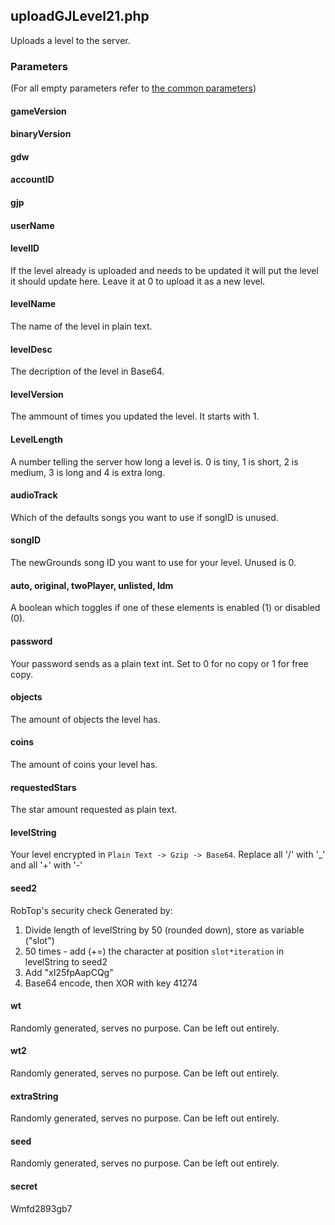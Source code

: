 ## uploadGJLevel21.php
Uploads a level to the server.
### Parameters
(For all empty parameters refer to [the common parameters](https://github.com/SMJSGaming/GDDocs/blob/master/endpoints/common_parameters.md))
#### gameVersion
#### binaryVersion
#### gdw
#### accountID
#### gjp
#### userName
#### levelID
If the level already is uploaded and needs to be updated it will put the level it should update here. Leave it at 0 to upload it as a new level.
#### levelName
The name of the level in plain text.
#### levelDesc
The decription of the level in Base64.
#### levelVersion
The ammount of times you updated the level. It starts with 1.
#### LevelLength
A number telling the server how long a level is. 0 is tiny, 1 is short, 2 is medium, 3 is long and 4 is extra long.
#### audioTrack
Which of the defaults songs you want to use if songID is unused.
#### songID
The newGrounds song ID you want to use for your level. Unused is 0.
#### auto, original, twoPlayer, unlisted, ldm
A boolean which toggles if one of these elements is enabled (1) or disabled (0).
#### password
Your password sends as a plain text int. Set to 0 for no copy or 1 for free copy.
#### objects
The amount of objects the level has.
#### coins
The amount of coins your level has.
#### requestedStars
The star amount requested as plain text.
#### levelString
Your level encrypted in `Plain Text -> Gzip -> Base64`. Replace all '/' with '\_' and all '+' with '-'
#### seed2
RobTop's security check
Generated by:
1) Divide length of levelString by 50 (rounded down), store as variable ("slot")
2) 50 times - add (+=) the character at position `slot*iteration` in levelString to seed2
3) Add "xI25fpAapCQg"
4) Base64 encode, then XOR with key 41274
#### wt
Randomly generated, serves no purpose. Can be left out entirely.
#### wt2
Randomly generated, serves no purpose. Can be left out entirely.
#### extraString
Randomly generated, serves no purpose. Can be left out entirely.
#### seed
Randomly generated, serves no purpose. Can be left out entirely.
#### secret
Wmfd2893gb7

